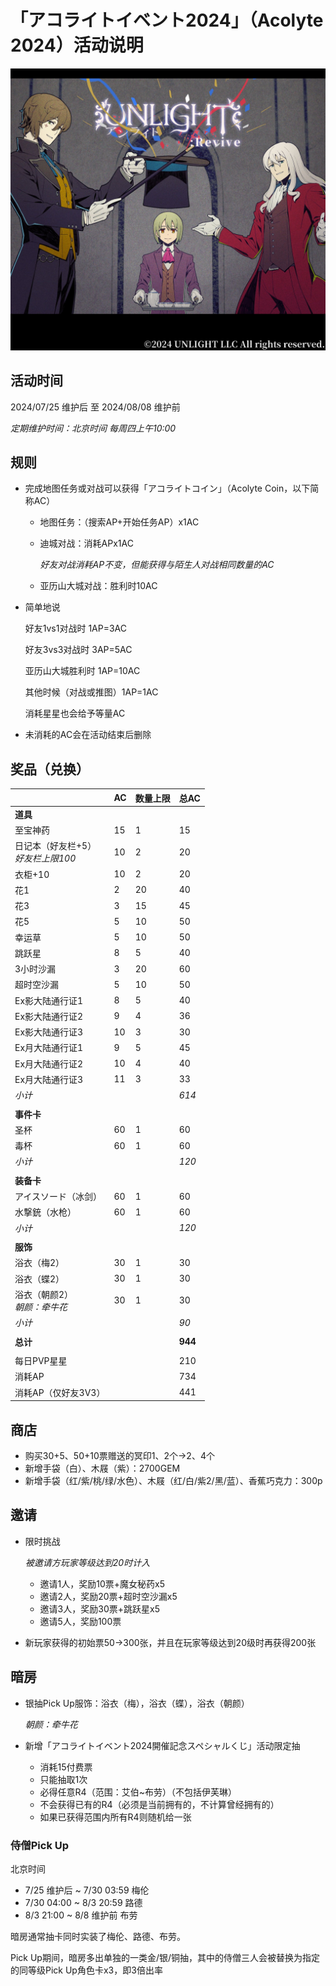 # 「アコライトイベント2024」（Acolyte 2024）活动说明

![AcolyteEvent2024_Title](../imgs/AcolyteEvent2024_Title.jpg)

## 活动时间

2024/07/25 维护后 至 2024/08/08 维护前

*定期维护时间：北京时间 每周四上午10:00*

## 规则

- 完成地图任务或对战可以获得「アコライトコイン」（Acolyte Coin，以下简称AC）

  - 地图任务：（搜索AP+开始任务AP）x1AC

  - 迪城对战：消耗APx1AC

    *好友对战消耗AP不变，但能获得与陌生人对战相同数量的AC*

  - 亚历山大城对战：胜利时10AC

- 简单地说

  好友1vs1对战时 1AP=3AC

  好友3vs3对战时 3AP=5AC

  亚历山大城胜利时 1AP=10AC

  其他时候（对战或推图）1AP=1AC

  消耗星星也会给予等量AC

- 未消耗的AC会在活动结束后删除

## 奖品（兑换）


|                                         | AC   | 数量上限 | 总AC    |
| --------------------------------------- | ---- | -------- | ------- |
| **道具**                                |      |          |         |
| 至宝神药                                | 15   | 1        | 15      |
| 日记本（好友栏+5）<br />*好友栏上限100* | 10   | 2        | 20      |
| 衣柜+10                                 | 10   | 2        | 20      |
| 花1                                     | 2    | 20       | 40      |
| 花3                                     | 3    | 15       | 45      |
| 花5                                     | 5    | 10       | 50      |
| 幸运草                                  | 5    | 10       | 50      |
| 跳跃星                                  | 8    | 5        | 40      |
| 3小时沙漏                               | 3    | 20       | 60      |
| 超时空沙漏                              | 5    | 10       | 50      |
| Ex影大陆通行证1                         | 8    | 5        | 40      |
| Ex影大陆通行证2                         | 9    | 4        | 36      |
| Ex影大陆通行证3                         | 10   | 3        | 30      |
| Ex月大陆通行证1                         | 9    | 5        | 45      |
| Ex月大陆通行证2                         | 10   | 4        | 40      |
| Ex月大陆通行证3                         | 11   | 3        | 33      |
| *小计*                                  |      |          | *614*   |
|                                         |      |          |         |
| **事件卡**                              |      |          |         |
| 圣杯                                    | 60   | 1        | 60      |
| 毒杯                                    | 60   | 1        | 60      |
| *小计*                                  |      |          | *120*   |
|                                         |      |          |         |
| **装备卡**                              |      |          |         |
| アイスソード（冰剑）                    | 60   | 1        | 60      |
| 水撃銃（水枪）                          | 60   | 1        | 60      |
| *小计*                                  |      |          | *120*   |
|                                         |      |          |         |
| **服饰**                                |      |          |         |
| 浴衣（梅2）                             | 30   | 1        | 30      |
| 浴衣（蝶2）                             | 30   | 1        | 30      |
| 浴衣（朝颜2）<br />*朝颜：牵牛花*       | 30   | 1        | 30      |
| *小计*                                  |      |          | *90*    |
|                                         |      |          |         |
| **总计**                                |      |          | **944** |
|                                         |      |          |         |
| 每日PVP星星                             |      |          | 210     |
| 消耗AP                                  |      |          | 734     |
| 消耗AP（仅好友3V3）                     |      |          | 441     |

## 商店
- 购买30+5、50+10票赠送的冥印1、2个→2、4个
- 新增手袋（白）、木屐（紫）：2700GEM
- 新增手袋（红/紫/桃/绿/水色）、木屐（红/白/紫2/黑/蓝）、香蕉巧克力：300p

## 邀请

- 限时挑战

  *被邀请方玩家等级达到20时计入*

  - 邀请1人，奖励10票+魔女秘药x5
  - 邀请2人，奖励20票+超时空沙漏x5
  - 邀请3人，奖励30票+跳跃星x5
  - 邀请5人，奖励100票

- 新玩家获得的初始票50→300张，并且在玩家等级达到20级时再获得200张

## 暗房

- 银抽Pick Up服饰：浴衣（梅），浴衣（蝶），浴衣（朝颜）

  *朝颜：牵牛花*

- 新增「アコライトイベント2024開催記念スペシャルくじ」活动限定抽
  - 消耗15付费票
  - 只能抽取1次
  - 必得任意R4（范围：艾伯~布劳）（不包括伊芙琳）
  - 不会获得已有的R4（必须是当前拥有的，不计算曾经拥有的）
  - 如果已获得范围内所有R4则随机给一张

### 侍僧Pick Up

北京时间

- 7/25 维护后 ~ 7/30 03:59 梅伦
- 7/30 04:00 ~ 8/3 20:59 路德
- 8/3 21:00 ~ 8/8 维护前 布劳

暗房通常抽卡同时实装了梅伦、路德、布劳。

Pick Up期间，暗房多出单独的一类金/银/铜抽，其中的侍僧三人会被替换为指定的同等级Pick Up角色卡x3，即3倍出率
